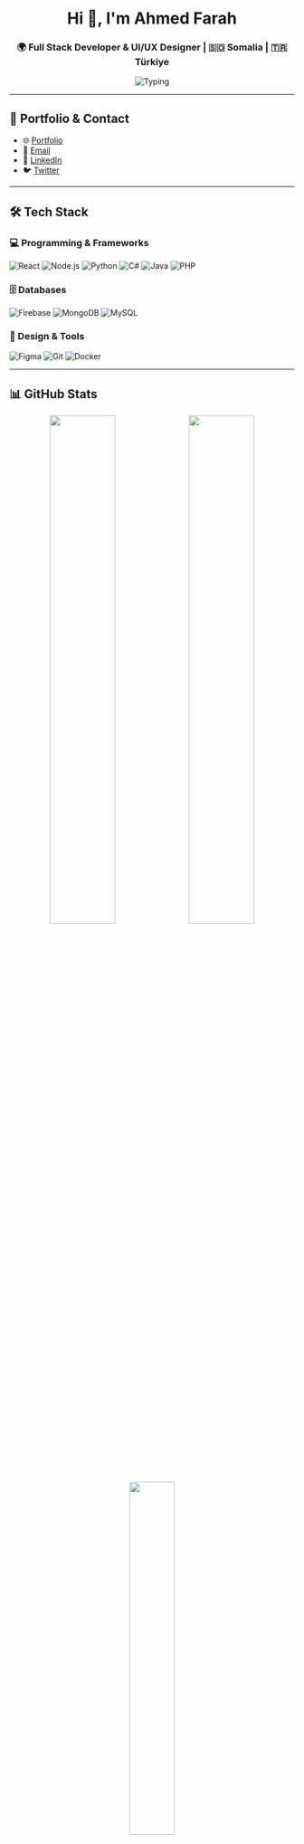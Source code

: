 <h1 align="center">Hi 👋, I'm Ahmed Farah</h1>
<h3 align="center">🌍 Full Stack Developer & UI/UX Designer | 🇸🇴 Somalia | 🇹🇷 Türkiye</h3>

<p align="center">
  <img src="https://readme-typing-svg.demolab.com/?lines=Creative+Developer+from+Somalia;Building+Modern+Apps+%26+Interfaces;Loves+Clean+Code+and+Design!" alt="Typing" />
</p>

---

## 🔗 Portfolio & Contact

- 🌐 [Portfolio](https://ahmedfarah.netlify.app/)
- 📩 [Email](mailto:guray0449@gmail.com)
- 💼 [LinkedIn](https://www.linkedin.com/feed/)
- 🐦 [Twitter](https://x.com/home)

---

## 🛠️ Tech Stack

### 💻 Programming & Frameworks  
![React](https://img.shields.io/badge/-React-20232A?style=for-the-badge&logo=react)
![Node.js](https://img.shields.io/badge/-Node.js-339933?style=for-the-badge&logo=node.js)
![Python](https://img.shields.io/badge/-Python-3776AB?style=for-the-badge&logo=python)
![C#](https://img.shields.io/badge/-C%23-239120?style=for-the-badge&logo=c-sharp)
![Java](https://img.shields.io/badge/-Java-007396?style=for-the-badge&logo=java)
![PHP](https://img.shields.io/badge/-PHP-777BB4?style=for-the-badge&logo=php)

### 🗄️ Databases  
![Firebase](https://img.shields.io/badge/-Firebase-FFCA28?style=for-the-badge&logo=firebase)
![MongoDB](https://img.shields.io/badge/-MongoDB-4EA94B?style=for-the-badge&logo=mongodb)
![MySQL](https://img.shields.io/badge/-MySQL-005C84?style=for-the-badge&logo=mysql)

### 🎨 Design & Tools  
![Figma](https://img.shields.io/badge/-Figma-F24E1E?style=for-the-badge&logo=figma)
![Git](https://img.shields.io/badge/-Git-F05032?style=for-the-badge&logo=git)
![Docker](https://img.shields.io/badge/-Docker-2496ED?style=for-the-badge&logo=docker)

---

## 📊 GitHub Stats

<p align="center">
  <img src="https://github-readme-stats.vercel.app/api?username=AHMETfarah22&show_icons=true&theme=radical" width="48%"/>
  <img src="https://github-readme-streak-stats.herokuapp.com?user=AHMETfarah22&theme=radical" width="48%"/>
</p>
<p align="center">
  <img src="https://github-readme-stats.vercel.app/api/top-langs/?username=AHMETfarah22&layout=compact&theme=radical" width="40%"/>
</p>

---

## 🎨 UI Preview
<p align="center">
  <img src="assets/banner-dark.gif" alt="Banner Preview" width="80%"/>
</p>

---

## 📝 Quote

> “Code with clarity, design with heart.” — Ahmed Farah

---
